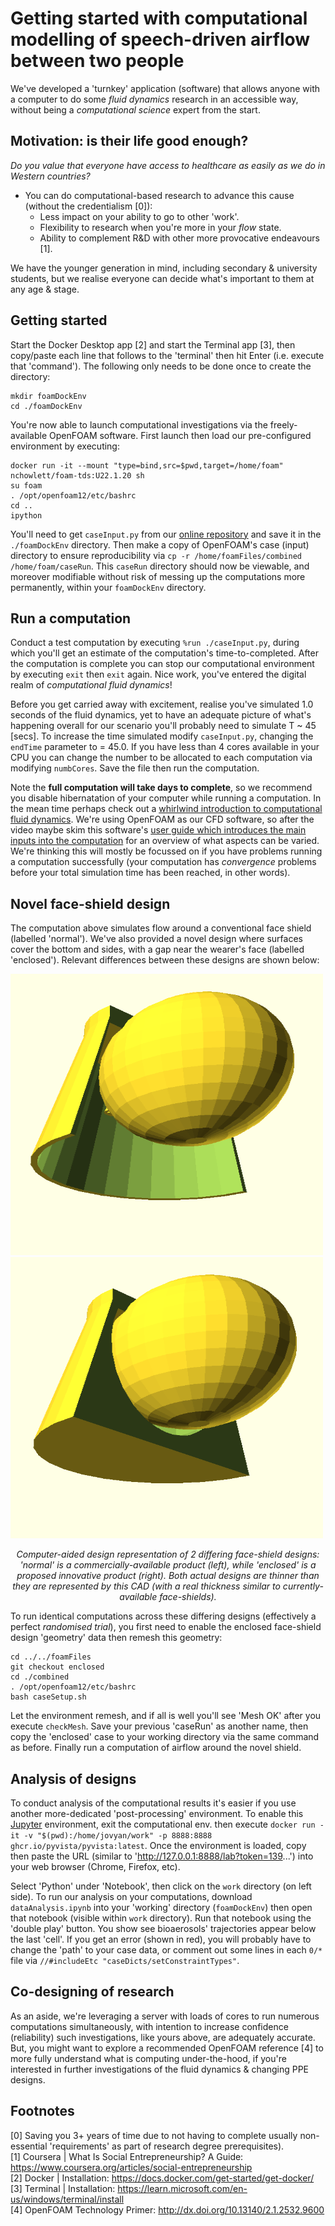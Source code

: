# Getting started with computational modelling of speech-driven airflow between two people
We've developed a 'turnkey' application (software) that allows anyone with a computer to do some _fluid dynamics_ research in an accessible way, without being a _computational science_ expert from the start. 

## Motivation: is their life good enough?
_Do you value that everyone have access to healthcare as easily as we do in Western countries?_
 - You can do computational-based research to advance this cause (without the credentialism [0]):
   - Less impact on your ability to go to other 'work'.
   - Flexibility to research when you're more in your _flow_ state.
   - Ability to complement R&D with other more provocative endeavours [1].

We have the younger generation in mind, including secondary & university students, but we realise everyone can decide what's important to them at any age & stage.

## Getting started
Start the Docker Desktop app [2] and start the Terminal app [3], then copy/paste each line that follows to the 'terminal' then hit Enter (i.e. execute that 'command'). The following only needs to be done once to create the directory:
```
mkdir foamDockEnv
cd ./foamDockEnv
``` 

You're now able to launch computational investigations via the freely-available OpenFOAM software. First launch then load our pre-configured environment by executing:
```
docker run -it --mount "type=bind,src=$pwd,target=/home/foam" nchowlett/foam-tds:U22.1.20 sh
su foam
. /opt/openfoam12/etc/bashrc
cd ..
ipython
```
You'll need to get `caseInput.py` from our [online repository](https://github.com/TessellateDataScience/faceShieldOptimisations/tree/main/getStarted) and save it in the `./foamDockEnv` directory. Then make a copy of OpenFOAM's case (input) directory to ensure reproducibility via `cp -r /home/foamFiles/combined /home/foam/caseRun`. This `caseRun` directory should now be viewable, and moreover modifiable without risk of messing up the computations more permanently, within your `foamDockEnv` directory.

## Run a computation
Conduct a test computation by executing `%run ./caseInput.py`, during which you'll get an estimate of the computation's time-to-completed. After the computation is complete you can stop our computational environment by executing `exit` then `exit` again. Nice work, you've entered the digital realm of _computational fluid dynamics_!

Before you get carried away with excitement, realise you've simulated 1.0 seconds of the fluid dynamics, yet to have an adequate picture of what's happening overall for our scenario you'll probably need to simulate T ~ 45 [secs]. To increase the time simulated modify `caseInput.py`, changing the `endTime` parameter to	= 45.0. If you have less than 4 cores available in your CPU you can change the number to be allocated to each computation via modifying `numbCores`. Save the file then run the computation. 

Note the **full computation will take days to complete**, so we recommend you disable hibernatation of your computer while running a computation. In the mean time perhaps check out a [whirlwind introduction to computational fluid dynamics](https://www.youtube.com/watch?v=EYPH6ef3dDA). We're using OpenFOAM as our CFD software, so after the video maybe skim this software's [user guide which introduces the main inputs into the computation](https://doc.cfd.direct/openfoam/user-guide-v13/cases) for an overview of what aspects can be varied. We're thinking this will mostly be focussed on if you have problems running a computation successfully (your computation has _convergence_ problems before your total simulation time has been reached, in other words).

## Novel face-shield design
The computation above simulates flow around a conventional face shield (labelled 'normal'). We've also provided a novel design where surfaces cover the bottom and sides, with a gap near the wearer's face (labelled 'enclosed'). Relevant differences between these designs are shown below:

<img src="shieldNormalMod.png" width="500" height="450"/> <img src="shieldEnclosedMod.png" width="500" height="450"/> 
<p align="center"><i>
  Computer-aided design representation of 2 differing face-shield designs: 'normal' is a commercially-available product (left), while 'enclosed' is a proposed innovative product (right). Both actual designs are thinner than they are represented by this CAD (with a real thickness similar to currently-available face-shields).
</i></p>

To run identical computations across these differing designs (effectively a perfect _randomised trial_), you first need to enable the enclosed face-shield design 'geometry' data then remesh this geometry: 
```
cd ../../foamFiles  
git checkout enclosed
cd ./combined
. /opt/openfoam12/etc/bashrc
bash caseSetup.sh
```

Let the environment remesh, and if all is well you'll see 'Mesh OK' after you execute `checkMesh`. Save your previous 'caseRun' as another name, then copy the 'enclosed' case to your working directory via the same command as before. Finally run a computation of airflow around the novel shield.

## Analysis of designs
To conduct analysis of the computational results it's easier if you use another more-dedicated 'post-processing' environment. To enable this [Jupyter](https://jupyter.org/) environment, exit the computational env. then execute `docker run -it -v "$(pwd):/home/jovyan/work" -p 8888:8888 ghcr.io/pyvista/pyvista:latest`. Once the environment is loaded, copy then paste the URL (similar to 'http://127.0.0.1:8888/lab?token=139...') into your web browser (Chrome, Firefox, etc). 

Select 'Python' under 'Notebook', then click on the `work` directory (on left side). To run our analysis on your computations, download `dataAnalysis.ipynb` into your 'working' directory (`foamDockEnv`) then open that notebook (visible within `work` directory). Run that notebook using the 'double play' button. You show see bioaerosols' trajectories appear below the last 'cell'. If you get an error (shown in red), you will probably have to change the 'path' to your case data, or comment out some lines in each `0/*` file via `//#includeEtc "caseDicts/setConstraintTypes"`.

## Co-designing of research
As an aside, we're leveraging a server with loads of cores to run numerous computations simultaneously, with intention to increase confidence (reliability) such investigations, like yours above, are adequately accurate. But, you might want to explore a recommended OpenFOAM reference [4] to more fully understand what is computing under-the-hood, if you're interested in further investigations of the fluid dynamics & changing PPE designs.

## Footnotes
[0] Saving you 3+ years of time due to not having to complete usually non-essential 'requirements' as part of research degree prerequisites).  
[1] Coursera | What Is Social Entrepreneurship? A Guide: https://www.coursera.org/articles/social-entrepreneurship  
[2] Docker | Installation: https://docs.docker.com/get-started/get-docker/  
[3] Terminal | Installation: https://learn.microsoft.com/en-us/windows/terminal/install  
[4] OpenFOAM Technology Primer: http://dx.doi.org/10.13140/2.1.2532.9600  
